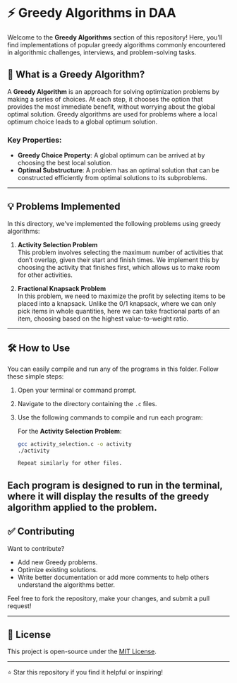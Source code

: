 # ⚡ Greedy Algorithms in DAA

Welcome to the **Greedy Algorithms** section of this repository! Here, you'll find implementations of popular greedy algorithms commonly encountered in algorithmic challenges, interviews, and problem-solving tasks.


## 🧠 What is a Greedy Algorithm?

A **Greedy Algorithm** is an approach for solving optimization problems by making a series of choices. At each step, it chooses the option that provides the most immediate benefit, without worrying about the global optimal solution. Greedy algorithms are used for problems where a local optimum choice leads to a global optimum solution.


### Key Properties:
- **Greedy Choice Property**: A global optimum can be arrived at by choosing the best local solution.
- **Optimal Substructure**: A problem has an optimal solution that can be constructed efficiently from optimal solutions to its subproblems.

---


## 💡 Problems Implemented

In this directory, we've implemented the following problems using greedy algorithms:

1. **Activity Selection Problem**  
   This problem involves selecting the maximum number of activities that don’t overlap, given their start and finish times. We implement this by choosing the activity that finishes first, which allows us to make room for other activities.

2. **Fractional Knapsack Problem**  
   In this problem, we need to maximize the profit by selecting items to be placed into a knapsack. Unlike the 0/1 knapsack, where we can only pick items in whole quantities, here we can take fractional parts of an item, choosing based on the highest value-to-weight ratio.

---

## 🛠️ How to Use

You can easily compile and run any of the programs in this folder. Follow these simple steps:

1. Open your terminal or command prompt.
2. Navigate to the directory containing the `.c` files.
3. Use the following commands to compile and run each program:

   For the **Activity Selection Problem**:
   ```bash
   gcc activity_selection.c -o activity
   ./activity

   Repeat similarly for other files.
Each program is designed to run in the terminal, where it will display the results of the greedy algorithm applied to the problem.
---

## ✅ Contributing

Want to contribute?

* Add new Greedy problems.
* Optimize existing solutions.
* Write better documentation or add more comments to help others understand the algorithms better.

Feel free to fork the repository, make your changes, and submit a pull request!


---

## 📜 License

This project is open-source under the [MIT License](../LICENSE).

---

⭐ Star this repository if you find it helpful or inspiring!
